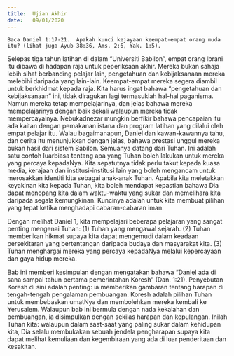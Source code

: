 ```yaml
---
title:  Ujian Akhir
date:   09/01/2020
---
```


`Baca Daniel 1:17-21.  Apakah kunci kejayaan keempat-empat orang muda itu? (lihat juga Ayub 38:36, Ams. 2:6, Yak. 1:5).`

Selepas tiga tahun latihan di dalam “Universiti Babilon”, empat orang Ibrani itu dibawa di hadapan raja untuk peperiksaan akhir.  Mereka bukan sahaja lebih sihat berbanding pelajar lain, pengetahuan dan kebijaksanaan mereka melebihi daripada yang lain-lain.  Keempat-empat mereka segera diambil untuk berkhidmat kepada raja.  Kita harus ingat bahawa “pengetahuan dan kebijaksanaan” ini, tidak diragukan lagi termasuklah hal-hal  paganisma.  Namun mereka tetap mempelajarinya, dan jelas bahawa mereka mempelajarinya dengan baik sekali walaupun mereka tidak mempercayainya.	 Nebukadnezar mungkin berfikir bahawa pencapaian itu ada kaitan dengan pemakanan istana dan program latihan yang dilalui oleh empat pelajar itu.  Walau bagaimanapun, Daniel dan kawan-kawannya tahu, dan cerita itu menunjukkan dengan jelas, bahawa prestasi unggul mereka bukan hasil dari sistem Babilon.  Semuanya datang dari Tuhan.  Ini adalah satu contoh luarbiasa tentang apa yang Tuhan boleh lakukan untuk mereka yang percaya kepadaNya.  Kita sepatutnya tidak perlu takut kepada kuasa media, kerajaan dan institusi-institusi lain yang boleh mengancam untuk merosakkan identiti kita sebagai anak-anak Tuhan.  Apabila kita meletakkan keyakinan kita kepada Tuhan, kita boleh mendapat kepastian bahawa Dia dapat menopang kita dalam waktu-waktu yang sukar dan memelihara kita daripada segala kemungkinan. Kuncinya adalah untuk kita membuat pilihan yang tepat ketika menghadapi cabaran-cabaran iman.

Dengan melihat Daniel 1, kita mempelajari beberapa pelajaran yang sangat penting mengenai Tuhan: (1) Tuhan yang mengawal sejarah.  (2) Tuhan memberikan hikmat supaya kita dapat mengemudi dalam keadaan persekitaran yang bertentangan daripada budaya dan masyarakat kita.  (3) Tuhan menghargai mereka yang percaya kepadaNya melalui kepercayaan dan gaya hidup mereka.

Bab ini memberi kesimpulan dengan mengatakan bahawa “Daniel ada di sana sampai tahun pertama pemerintahan Koresh” (Dan. 1:21).  Penyebutan Koresh di sini adalah penting: ia memberikan gambaran tentang harapan di tengah-tengah pengalaman pembuangan.  Koresh adalah pilihan Tuhan untuk membebaskan umatNya dan membolehkan mereka kembali ke Yerusalem.  Walaupun bab ini bermula dengan nada kekalahan dan pembuangan, ia disimpulkan dengan sekilas harapan dan kepulangan.  Inilah Tuhan kita: walaupun dalam saat-saat  yang paling sukar dalam kehidupan kita, Dia selalu membukakan sebuah jendela pengharapan supaya kita dapat melihat kemuliaan dan kegembiraan yang ada di luar penderitaan dan kesakitan.